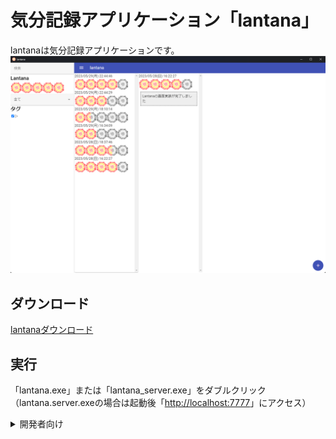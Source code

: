 # 気分記録アプリケーション「lantana」
lantanaは気分記録アプリケーションです。  
![lantana](https://raw.githubusercontent.com/mt3hr/lantana/main/document/img/lantana.png)  

## ダウンロード
[lantanaダウンロード](https://github.com/mt3hr/lantana/releases/latest)  

## 実行
「lantana.exe」または「lantana_server.exe」をダブルクリック  
（lantana.server.exeの場合は起動後「[http://localhost:7777](http://localhost:7777)」にアクセス）  

<details>
<summary>開発者向け</summary>

開発者向けと言いつつ自分向けです。  
ビルドに必要パッケージを公開していないのでビルド不可能だと思います。  

### 開発環境

### セットアップ
1. Golang バージョン1.20の開発環境を用意する  
2. Cコンパイラを用意する（cgo使用のため）  
3. Node.js バージョン18.12.1の開発環境を用意する  
4. 以下のコマンドを実行する  
```
npm i
```

### ビルド・インストール

アプリケーションインストール  
```
npm run go_mod
npm run install_app
```

サーバインストール  
```
npm run go_mod
npm run install_build
```
</details>